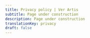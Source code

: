 ```yaml
---
title: Privacy policy | Ver Artis
subtitle: Page under construction
description: Page under construction
translationKey: privacy
draft: false
---
```

